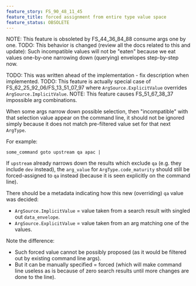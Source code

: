 ```yaml
---
feature_story: FS_90_48_11_45
feature_title: forced assignment from entire type value space
feature_status: OBSOLETE
---
```


NOTE: This feature is obsoleted by FS_44_36_84_88 consume args one by one.
TODO: This behavior is changed (review all the docs related to this and update):
      Such incompatible values will not be "eaten" because
      we eat values one-by-one narrowing down (querying) envelopes step-by-step now.

TODO: This was written ahead of the implementation - fix description when implemented.
TODO: This feature is actually special case of FS_62_25_92_06/FS_13_51_07_97 where `ArgSource.ExplicitValue` overrides `ArgSource.ImplicitValue`.
NOTE: This feature causes FS_51_67_38_37 impossible arg combinations.

When some args narrow down possible selection,
then "incompatible" with that selection value appear on the command line,
it should not be ignored simply because it does not match pre-filtered value set for that next `ArgType`.

For example:

```
some_command goto upstream qa apac |
```

If `upstream` already narrows down the results which exclude `qa`
(e.g. they include `dev` instead), the `arg_value` for `ArgType.code_maturity`
should still be forced-assigned to `qa` instead (because it is seen explicitly on the command line).

There should be a metadata indicating how this new (overriding) `qa` value was decided:
*   `ArgSource.ImplicitValue` = value taken from a search result with singled out `data_envelope`.
*   `ArgSource.ExplicitValue` = value taken from an arg matching one of the values.

Note the difference:
*   Such forced value cannot be possibly proposed
    (as it would be filtered out by existing command line args).
*   But it can be manually specified = forced
    (which will make command line useless as is because of zero search results until more changes are done to the line).
